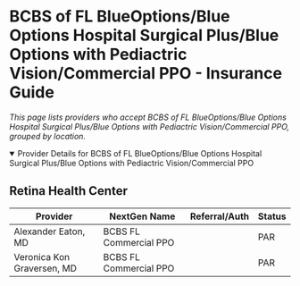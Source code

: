 # BCBS of FL BlueOptions/Blue Options Hospital Surgical Plus/Blue Options with Pediactric Vision/Commercial PPO - Insurance Guide

*This page lists providers who accept BCBS of FL BlueOptions/Blue Options Hospital Surgical Plus/Blue Options with Pediactric Vision/Commercial PPO, grouped by location.*

<details open><summary>Provider Details for BCBS of FL BlueOptions/Blue Options Hospital Surgical Plus/Blue Options with Pediactric Vision/Commercial PPO</summary>

## Retina Health Center

| Provider | NextGen Name | Referral/Auth | Status |
|----------|-------------|--------------|--------|
| Alexander Eaton, MD | BCBS FL Commercial PPO |  | PAR |
| Veronica Kon Graversen, MD | BCBS FL Commercial PPO |  | PAR |

</details>

